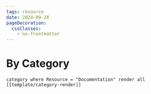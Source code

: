 ```yaml
---
tags: resource
date: 2024-09-28
pageDecoration:
  cssClasses:
    - no-frontmatter
---
```


# By Category
```query
category where Resource = "Documentation" render all [[template/category-render]]
```
